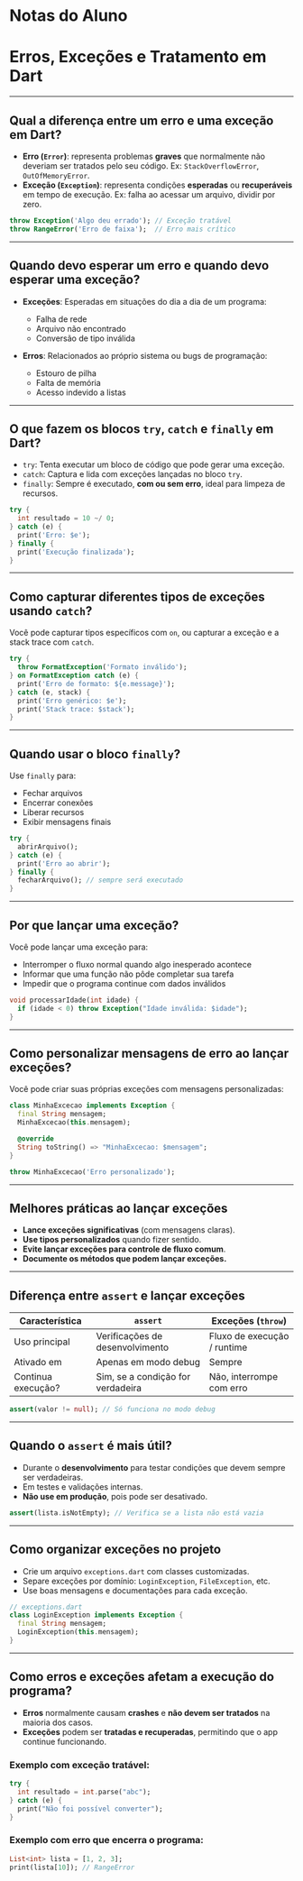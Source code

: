 # Notas do Aluno

<!-- Adicione suas observações sobre este conteúdo -->

# Erros, Exceções e Tratamento em Dart

---

## Qual a diferença entre um erro e uma exceção em Dart?

- **Erro (`Error`)**: representa problemas **graves** que normalmente não deveriam ser tratados pelo seu código. Ex: `StackOverflowError`, `OutOfMemoryError`.
- **Exceção (`Exception`)**: representa condições **esperadas** ou **recuperáveis** em tempo de execução. Ex: falha ao acessar um arquivo, dividir por zero.

```dart
throw Exception('Algo deu errado'); // Exceção tratável
throw RangeError('Erro de faixa');  // Erro mais crítico
```

---

## Quando devo esperar um erro e quando devo esperar uma exceção?

- **Exceções**: Esperadas em situações do dia a dia de um programa:
    - Falha de rede
    - Arquivo não encontrado
    - Conversão de tipo inválida

- **Erros**: Relacionados ao próprio sistema ou bugs de programação:
    - Estouro de pilha
    - Falta de memória
    - Acesso indevido a listas

---

## O que fazem os blocos `try`, `catch` e `finally` em Dart?

- `try`: Tenta executar um bloco de código que pode gerar uma exceção.
- `catch`: Captura e lida com exceções lançadas no bloco `try`.
- `finally`: Sempre é executado, **com ou sem erro**, ideal para limpeza de recursos.

```dart
try {
  int resultado = 10 ~/ 0;
} catch (e) {
  print('Erro: $e');
} finally {
  print('Execução finalizada');
}
```

---

## Como capturar diferentes tipos de exceções usando `catch`?

Você pode capturar tipos específicos com `on`, ou capturar a exceção e a stack trace com `catch`.

```dart
try {
  throw FormatException('Formato inválido');
} on FormatException catch (e) {
  print('Erro de formato: ${e.message}');
} catch (e, stack) {
  print('Erro genérico: $e');
  print('Stack trace: $stack');
}
```

---

## Quando usar o bloco `finally`?

Use `finally` para:
- Fechar arquivos
- Encerrar conexões
- Liberar recursos
- Exibir mensagens finais

```dart
try {
  abrirArquivo();
} catch (e) {
  print('Erro ao abrir');
} finally {
  fecharArquivo(); // sempre será executado
}
```

---

## Por que lançar uma exceção?

Você pode lançar uma exceção para:
- Interromper o fluxo normal quando algo inesperado acontece
- Informar que uma função não pôde completar sua tarefa
- Impedir que o programa continue com dados inválidos

```dart
void processarIdade(int idade) {
  if (idade < 0) throw Exception("Idade inválida: $idade");
}
```

---

## Como personalizar mensagens de erro ao lançar exceções?

Você pode criar suas próprias exceções com mensagens personalizadas:

```dart
class MinhaExcecao implements Exception {
  final String mensagem;
  MinhaExcecao(this.mensagem);

  @override
  String toString() => "MinhaExcecao: $mensagem";
}

throw MinhaExcecao('Erro personalizado');
```

---

## Melhores práticas ao lançar exceções

- **Lance exceções significativas** (com mensagens claras).
- **Use tipos personalizados** quando fizer sentido.
- **Evite lançar exceções para controle de fluxo comum**.
- **Documente os métodos que podem lançar exceções.**

---

## Diferença entre `assert` e lançar exceções

| Característica     | `assert`                     | Exceções (`throw`)              |
|--------------------|------------------------------|----------------------------------|
| Uso principal       | Verificações de desenvolvimento | Fluxo de execução / runtime       |
| Ativado em         | Apenas em modo debug         | Sempre                           |
| Continua execução? | Sim, se a condição for verdadeira | Não, interrompe com erro         |

```dart
assert(valor != null); // Só funciona no modo debug
```

---

## Quando o `assert` é mais útil?

- Durante o **desenvolvimento** para testar condições que devem sempre ser verdadeiras.
- Em testes e validações internas.
- **Não use em produção**, pois pode ser desativado.

```dart
assert(lista.isNotEmpty); // Verifica se a lista não está vazia
```

---

## Como organizar exceções no projeto

- Crie um arquivo `exceptions.dart` com classes customizadas.
- Separe exceções por domínio: `LoginException`, `FileException`, etc.
- Use boas mensagens e documentações para cada exceção.

```dart
// exceptions.dart
class LoginException implements Exception {
  final String mensagem;
  LoginException(this.mensagem);
}
```

---

## Como erros e exceções afetam a execução do programa?

- **Erros** normalmente causam **crashes** e **não devem ser tratados** na maioria dos casos.
- **Exceções** podem ser **tratadas e recuperadas**, permitindo que o app continue funcionando.

### Exemplo com exceção tratável:
```dart
try {
  int resultado = int.parse("abc");
} catch (e) {
  print("Não foi possível converter");
}
```

### Exemplo com erro que encerra o programa:
```dart
List<int> lista = [1, 2, 3];
print(lista[10]); // RangeError
```
